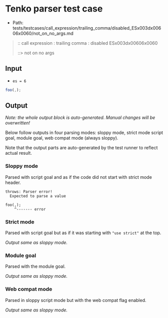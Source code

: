 # Tenko parser test case

- Path: tests/testcases/call_expression/trailing_comma/disabled_ESx003dx00606x0060/not_on_no_args.md

> :: call expression : trailing comma : disabled ESx003dx00606x0060
>
> ::> not on no args

## Input

- `es = 6`

`````js
foo(,);
`````

## Output

_Note: the whole output block is auto-generated. Manual changes will be overwritten!_

Below follow outputs in four parsing modes: sloppy mode, strict mode script goal, module goal, web compat mode (always sloppy).

Note that the output parts are auto-generated by the test runner to reflect actual result.

### Sloppy mode

Parsed with script goal and as if the code did not start with strict mode header.

`````
throws: Parser error!
  Expected to parse a value

foo(,);
    ^------- error
`````

### Strict mode

Parsed with script goal but as if it was starting with `"use strict"` at the top.

_Output same as sloppy mode._

### Module goal

Parsed with the module goal.

_Output same as sloppy mode._

### Web compat mode

Parsed in sloppy script mode but with the web compat flag enabled.

_Output same as sloppy mode._
